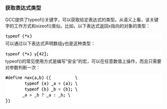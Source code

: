 ### 获取表达式类型

GCC提供了typeof()关键字，可以获取给定表达式的类型。从语义上看，该关键字的工作方式和sizeof()类似。比如，以下表达式返回x指向的对象的类型：



![606.png](../images/606.png)
可以通过以下表达式声明数组y也是这种类型：



![607.png](../images/607.png)
typeof()的常见使用方式是编写“安全”的宏，可以在任意数值上操作，而且只需要对参数判断一次：



![608.png](../images/608.png)
